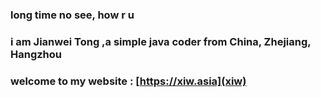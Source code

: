 ### long time no see, how r u
### i am Jianwei Tong ,a simple java coder from China, Zhejiang, Hangzhou 
### welcome to my website : [https://xiw.asia](xiw)
